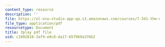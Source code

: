 ```yaml
---
content_type: resource
description: ''
file: https://ol-ocw-studio-app-qa.s3.amazonaws.com/courses/7-341-the-microbiome-and-drug-delivery-cross-species-communication-in-health-and-disease-spring-2018/c28928183af9e0c8da1765f969a376b2_blD8f7MOhFQ.pdf
file_type: application/pdf
resourcetype: Document
title: 3play pdf file
uid: c2892818-3af9-e0c8-da17-65f969a376b2
---
```

